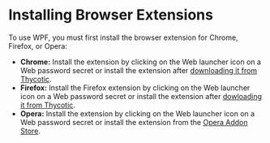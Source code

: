 [title]: # (Installing Browser Extensions)
[tags]: # (WPF, browser extension)
[priority]: # (40)

# Installing Browser Extensions

To use WPF, you must first install the browser extension for Chrome, Firefox, or Opera:

- **Chrome:** Install the extension by clicking on the Web launcher icon on a Web password secret or install the extension after [downloading it from Thycotic](https://updates.thycotic.net/links.ashx?chromeExtV2).
- **Firefox:** Install the Firefox extension by clicking on the Web launcher icon on a Web password secret or install the extension after [dowloading it from Thycotic](https://updates.thycotic.net/links.ashx?FirefoxExt2V2).
- **Opera:** Install the extension by clicking on the Web launcher icon on a Web password secret or install the extension from the [Opera Addon Store](https://addons.opera.com/en/extensions/details/secret-server-web-password-filler/).
